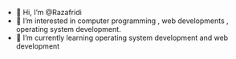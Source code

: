 - 👋 Hi, I’m @Razafridi
- 👀 I’m interested in computer programming , web developments , operating system development.
- 🌱 I’m currently learning operating system development and web development


<!---
Razafridi/Razafridi is a ✨ special ✨ repository because its `README.md` (this file) appears on your GitHub profile.
You can click the Preview link to take a look at your changes.
--->
